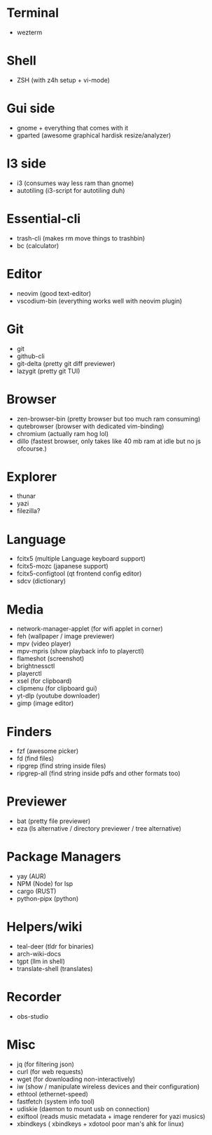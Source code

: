 Terminal
========
- wezterm

Shell
=====
- ZSH (with z4h setup + vi-mode)

Gui side
========
- gnome + everything that comes with it
- gparted (awesome graphical hardisk resize/analyzer)

I3 side
=======
- i3 (consumes way less ram than gnome)
- autotiling (i3-script for autotiling duh)

Essential-cli
=========
- trash-cli (makes rm move things to trashbin)
- bc (calculator)

Editor
======
- neovim (good text-editor)
- vscodium-bin (everything works well with neovim plugin)

Git
=========
- git
- github-cli
- git-delta (pretty git diff previewer)
- lazygit (pretty git TUI)

Browser
=======
- zen-browser-bin (pretty browser but too much ram consuming)
- qutebrowser (browser with dedicated vim-binding)
- chromium (actually ram hog lol)
- dillo (fastest browser, only takes like 40 mb ram at idle but no js ofcourse.)

Explorer
========
- thunar
- yazi
- filezilla?

Language
========
- fcitx5 (multiple Language keyboard support)
- fcitx5-mozc (japanese support)
- fcitx5-configtool (qt frontend config editor)
- sdcv (dictionary)

Media
=====
- network-manager-applet (for wifi applet in corner)
- feh (wallpaper / image previewer)
- mpv (video player)
- mpv-mpris (show playback info to playerctl)
- flameshot (screenshot)
- brightnessctl
- playerctl
- xsel (for clipboard)
- clipmenu (for clipboard gui)
- yt-dlp (youtube downloader)
- gimp (image editor)

Finders
=======
- fzf (awesome picker)
- fd (find files)
- ripgrep (find string inside files)
- ripgrep-all (find string inside pdfs and other formats too)

Previewer
=========
- bat (pretty file previewer)
- eza (ls alternative / directory previewer / tree alternative)

Package Managers
================
- yay (AUR)
- NPM (Node) for lsp
- cargo (RUST)
- python-pipx (python)

Helpers/wiki
============
- teal-deer (tldr for binaries)
- arch-wiki-docs
- tgpt (llm in shell)
- translate-shell (translates)

Recorder
========
- obs-studio

Misc
====
- jq (for filtering json)
- curl (for web requests)
- wget (for downloading non-interactively)
- iw (show / manipulate wireless devices and their configuration)
- ethtool (ethernet-speed)
- fastfetch (system info tool)
- udiskie (daemon to mount usb on connection)
- exiftool (reads music metadata + image renderer for yazi musics)
- xbindkeys ( xbindkeys + xdotool poor man's ahk for linux)

